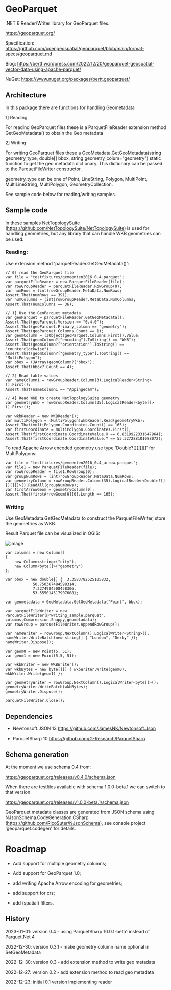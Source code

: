 # GeoParquet

.NET 6 Reader/Writer library for GeoParquet files.

https://geoparquet.org/

Specification: https://github.com/opengeospatial/geoparquet/blob/main/format-specs/geoparquet.md

Blog: https://bertt.wordpress.com/2022/12/20/geoparquet-geospatial-vector-data-using-apache-parquet/

NuGet: https://www.nuget.org/packages/bertt.geoparquet/

## Architecture

In this package there are functions for handling Geometadata

1] Reading

For reading GeoParquet files these is a ParquetFileReader extension method GetGeoMetadata() to obtain the Geo metadata

2] Writing 

For writing GeoParquet files these a GeoMetadata.GetGeoMetadata(string geometry_type, double[] bbox, string geometry_colum="geometry") static function to get the geo metadata dictionary. This 
dictionary can be passed to the ParquetFileWriter constructor.

geometry_type can be one of  Point, LineString, Polygon, MultiPoint, MultiLineString, MultiPolygon, GeometryCollection.

See sample code below for reading/writing samples.

## Sample code

In these samples NetTopologySuite (https://github.com/NetTopologySuite/NetTopologySuite) is used for handling geometries, but any library that can handle 
WKB geometries can be used.

### Reading:

Use extension method 'parquetReader.GetGeoMetadata()':

```
// 0] read the GeoParquet file
var file = "testfixtures/gemeenten2016_0.4.parquet";
var parquetFileReader = new ParquetFileReader(file);
var rowGroupReader = parquetFileReader.RowGroup(0);
var numRows = (int)rowGroupReader.MetaData.NumRows;
Assert.That(numRows == 391);
var numColumns = (int)rowGroupReader.MetaData.NumColumns;
Assert.That(numColumns == 36);

// 1] Use the GeoParquet metadata
var geoParquet = parquetFileReader.GetGeoMetadata();
Assert.That(geoParquet.Version == "0.4.0");
Assert.That(geoParquet.Primary_column == "geometry");
Assert.That(geoParquet.Columns.Count == 1);
var geomColumn = (JObject)geoParquet.Columns.First().Value;
Assert.That(geomColumn?["encoding"].ToString() == "WKB");
Assert.That(geomColumn?["orientation"].ToString() == "counterclockwise");
Assert.That(geomColumn?["geometry_type"].ToString() == "MultiPolygon");
var bbox = (JArray)geomColumn?["bbox"];
Assert.That(bbox?.Count == 4);

// 2] Read table values
var nameColumn1 = rowGroupReader.Column(3).LogicalReader<String>().First();
Assert.That(nameColumn1 == "Appingedam");

// 4] Read WKB to create NetTopologySuite geometry
var geometryWkb = rowGroupReader.Column(35).LogicalReader<byte[]>().First();

var wkbReader = new WKBReader();
var multiPolygon = (MultiPolygon)wkbReader.Read(geometryWkb);
Assert.That(multiPolygon.Coordinates.Count() == 165);
var firstCoordinate = multiPolygon.Coordinates.First();
Assert.That(firstCoordinate.CoordinateValue.X == 6.8319922331647964);
Assert.That(firstCoordinate.CoordinateValue.Y == 53.327288101088072);
```

To read Apache Arrow encoded geometry use type 'Double?[][][][]' for MultiPolygons:

```
var file = "testfixtures/gemeenten2016_0.4_arrow.parquet";
var file1 = new ParquetFileReader(file);
var rowGroupReader = file1.RowGroup(0);
var groupNumRows = (int)rowGroupReader.MetaData.NumRows;
var geometryColumn = rowGroupReader.Column(35).LogicalReader<Double?[][][][]>().ReadAll(groupNumRows);
var firstArrowGeom = geometryColumn[0];
Assert.That(firstArrowGeom[0][0].Length == 165);
```

### Writing 

Use GeoMetadata.GetGeoMetadata to construct the ParquetFileWriter, store the geometries as WKB.

Result Parquet file can be visualized in QGIS:

![image](https://user-images.githubusercontent.com/538812/210020220-b89da098-0877-45bd-87f2-8285941bf697.png)

```
var columns = new Column[]
{
    new Column<string>("city"),
    new Column<byte[]>("geometry")
};

var bbox = new double[] {  3.3583782525105832,
            50.750367484598314,
            7.2274984508458306,
            53.555014517907608};

var geometadata = GeoMetadata.GetGeoMetadata("Point", bbox);

var parquetFileWriter = new ParquetFileWriter(@"writing_sample.parquet", columns,Compression.Snappy,geometadata);
var rowGroup = parquetFileWriter.AppendRowGroup();

var nameWriter = rowGroup.NextColumn().LogicalWriter<String>();
nameWriter.WriteBatch(new string[] { "London", "Derby" });
nameWriter.Dispose();
        
var geom0 = new Point(5, 51);
var geom1 = new Point(5.5, 51);

var wkbWriter = new WKBWriter();
var wkbBytes = new byte[][] { wkbWriter.Write(geom0), wkbWriter.Write(geom1) };

var geometryWriter = rowGroup.NextColumn().LogicalWriter<byte[]>();
geometryWriter.WriteBatch(wkbBytes);
geometryWriter.Dispose();

parquetFileWriter.Close();
```

## Dependencies

- Newtonsoft.JSON 13 https://github.com/JamesNK/Newtonsoft.Json

- ParquetSharp 10 https://github.com/G-Research/ParquetSharp

## Schema generation 

At the moment we use schema 0.4 from:

https://geoparquet.org/releases/v0.4.0/schema.json

When there are testfiles available with schema 1.0.0-beta.1 we can switch to that version.

https://geoparquet.org/releases/v1.0.0-beta.1/schema.json

GeoParquet metadata classes are generated from JSON schema using NJsonSchema.CodeGeneration.CSharp (https://github.com/RicoSuter/NJsonSchema), see console project 
'geoparquet.codegen' for details.

# Roadmap

- Add support for multiple geometry columns;

- Add support for GeoParquet 1.0;

- add writing Apache Arrow encoding for geometries;

- add support for crs;

- add (spatial) filters.

## History

2023-01-01: version 0.4 - using ParquetSharp 10.0.1-beta1 instead of Parquet.Net 4

2022-12-30: version 0.3.1 - make geometry column name optional in SetGeoMetadata

2022-12-30: version 0.3 - add extension method to write geo metadata

2022-12-27: version 0.2 - add extension method to read geo metadata

2022-12-23: initial 0.1 version implementing reader

